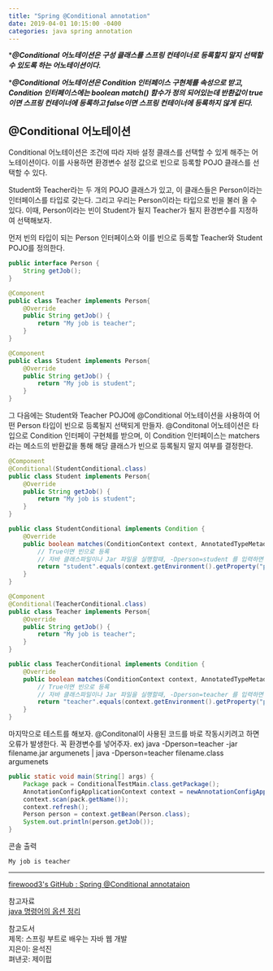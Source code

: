 ```yaml
---
title: "Spring @Conditional annotation"
date: 2019-04-01 10:15:00 -0400
categories: java spring annotation
---
```


****@Conditional 어노테이션은 구성 클래스를 스프링 컨테이너로 등록할지 말지 선택할 수 있도록 하는 어노테이션이다.***

****@Conditional 어노테이션은 Condition 인터페이스 구현체를 속성으로 받고, Condition 인터페이스에는 boolean match() 함수가 정의 되어있는데 반환값이 true이면 스프링 컨테이너에 등록하고 false이면 스프링 컨테이너에 등록하지 않게 된다.***


## @Conditional 어노테이션
Conditional 어노테이션은 조건에 따라 자바 설정 클래스를 선택할 수 있게 해주는 어노테이션이다. 이를 사용하면 환경변수 설정 값으로 빈으로 등록할 POJO 클래스를 선택할 수 있다.

Student와 Teacher라는 두 개의 POJO 클래스가 있고, 이 클래스들은 Person이라는 인터페이스를 타입로 갖는다. 그리고 우리는 Person이라는 타입으로 빈을 불러 올 수 있다. 이때, Person이라는 빈이 Student가 될지 Teacher가 될지 환경변수를 지정하여 선택해보자.

먼저 빈의 타입이 되는 Person 인터페이스와 이를 빈으로 등록할 Teacher와 Student POJO를 정의한다.

```java
public interface Person {
    String getJob();
}
```

```java
@Component
public class Teacher implements Person{
    @Override
    public String getJob() {
        return "My job is teacher";
    }
}
```

```java
@Component
public class Student implements Person{
    @Override
    public String getJob() {
        return "My job is student";
    }
}
```

그 다음에는 Student와 Teacher POJO에 @Conditional 어노테이션을 사용하여 어떤 Person 타입이 빈으로 등록될지 선택되게 만들자. @Conditonal 어노테이션은 타입으로 Condition 인터페이 구현체를 받으며, 이 Condition 인터페이스는 matchers라는 메소드의 반환값을 통해 해당 클래스가 빈으로 등록될지 말지 여부를 결정한다.

```java
@Component
@Conditional(StudentConditional.class)
public class Student implements Person{
    @Override
    public String getJob() {
        return "My job is student";
    }
}
```

```java
public class StudentConditional implements Condition {
    @Override
    public boolean matches(ConditionContext context, AnnotatedTypeMetadata metadata) {
        // True이면 빈으로 등록
        // 자바 클래스파일이나 Jar 파일을 실행할때, -Dperson=student 를 입력하면 Student 빈이 등록됨!
        return "student".equals(context.getEnvironment().getProperty("person"));
    }
}
```

```java
@Component
@Conditional(TeacherConditional.class)
public class Teacher implements Person{
    @Override
    public String getJob() {
        return "My job is teacher";
    }
}
```

```java
public class TeacherConditional implements Condition {
    @Override
    public boolean matches(ConditionContext context, AnnotatedTypeMetadata metadata) {
        // True이면 빈으로 등록
        // 자바 클래스파일이나 Jar 파일을 실행할때, -Dperson=teacher 를 입력하면 Person 빈이 등록됨!
        return "teacher".equals(context.getEnvironment().getProperty("person"));
    }
}
```

마지막으로 테스트를 해보자. @Conditonal이 사용된 코드를 바로 작동시키려고 하면 오류가 발생한다. 꼭 환경변수를 넣어주자. ex) java -Dperson=teacher -jar filename.jar argumenets | java -Dperson=teacher filename.class argumenets

```java
public static void main(String[] args) {
    Package pack = ConditionalTestMain.class.getPackage();
    AnnotationConfigApplicationContext context = newAnnotationConfigApplicationContext();
    context.scan(pack.getName());
    context.refresh();
    Person person = context.getBean(Person.class);
    System.out.println(person.getJob());
}
```

콘솔 출력  

```code
My job is teacher
```

***
[firewood3's GitHub : Spring @Conditional annotataion](https://github.com/firewood3/spring/tree/master/springboot-annotations/conditional)

참고자료  
[java 명령어의 옵션 정리](http://sjava.net/2008/02/java-%EB%AA%85%EB%A0%B9%EC%96%B4%EC%9D%98-%EC%98%B5%EC%85%98-%EC%A0%95%EB%A6%AC/)

참고도서  
제목: 스프링 부트로 배우는 자바 웹 개발  
지은이: 윤석진  
펴낸곳: 제이펍  
